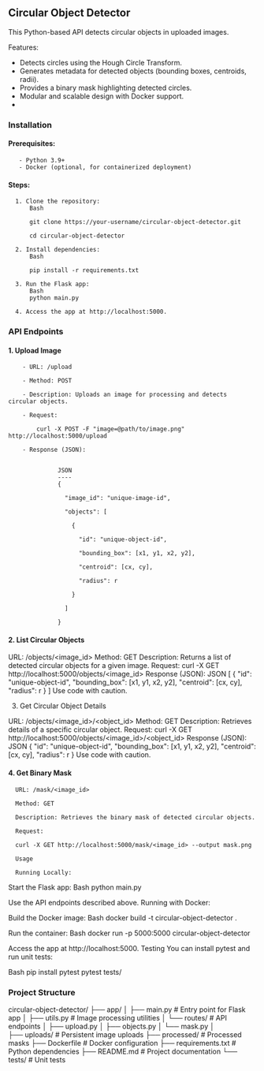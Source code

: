 ## Circular Object Detector
This Python-based API detects circular objects in uploaded images.

Features:

- Detects circles using the Hough Circle Transform.
- Generates metadata for detected objects (bounding boxes, centroids, radii).
- Provides a binary mask highlighting detected circles.
- Modular and scalable design with Docker support.
- 
### Installation
  #### Prerequisites:

       - Python 3.9+
       - Docker (optional, for containerized deployment)
  #### Steps:

      1. Clone the repository:
          Bash
          
          git clone https://your-username/circular-object-detector.git
          
          cd circular-object-detector
          
      2. Install dependencies:
          Bash
          
          pip install -r requirements.txt

      3. Run the Flask app:
          Bash
          python main.py
      
      4. Access the app at http://localhost:5000.

### API Endpoints
  #### 1. Upload Image

        - URL: /upload

        - Method: POST

        - Description: Uploads an image for processing and detects circular objects.

        - Request:

            curl -X POST -F "image=@path/to/image.png" http://localhost:5000/upload

        - Response (JSON):


                  JSON
                  ----
                  {
                  
                    "image_id": "unique-image-id",
                    
                    "objects": [
                    
                      {
                      
                        "id": "unique-object-id",
                        
                        "bounding_box": [x1, y1, x2, y2],
                        
                        "centroid": [cx, cy],
                        
                        "radius": r
                        
                      }
                      
                    ]
                    
                  }


  #### 2. List Circular Objects

URL: /objects/<image_id>
Method: GET
Description: Returns a list of detected circular objects for a given image.
Request:
curl -X GET http://localhost:5000/objects/<image_id>
Response (JSON):
JSON
[
  {
    "id": "unique-object-id",
    "bounding_box": [x1, y1, x2, y2],
    "centroid": [cx, cy],
    "radius": r
  }
]
Use code with caution.

3. Get Circular Object Details

URL: /objects/<image_id>/<object_id>
Method: GET
Description: Retrieves details of a specific circular object.
Request:
curl -X GET http://localhost:5000/objects/<image_id>/<object_id>
Response (JSON):
JSON
{
  "id": "unique-object-id",
  "bounding_box": [x1, y1, x2, y2],
  "centroid": [cx, cy],
  "radius": r
}
Use code with caution.

  #### 4. Get Binary Mask

      URL: /mask/<image_id>
      
      Method: GET
      
      Description: Retrieves the binary mask of detected circular objects.
      
      Request:
      
      curl -X GET http://localhost:5000/mask/<image_id> --output mask.png
      
      Usage
      
      Running Locally:

Start the Flask app:
Bash
python main.py

Use the API endpoints described above.
Running with Docker:

Build the Docker image:
Bash
docker build -t circular-object-detector .

Run the container:
Bash
docker run -p 5000:5000 circular-object-detector

Access the app at http://localhost:5000.
Testing
You can install pytest and run unit tests:

Bash
pip install pytest
pytest tests/

### Project Structure
circular-object-detector/
├── app/
│   ├── main.py        # Entry point for Flask app
│   ├── utils.py        # Image processing utilities
│   └── routes/         # API endpoints
│       ├── upload.py
│       ├── objects.py
│       └── mask.py
│            
├── uploads/          # Persistent image uploads 
├── processed/        # Processed masks 
├── Dockerfile        # Docker configuration
├── requirements.txt  # Python dependencies
├── README.md         # Project documentation
└── tests/            # Unit tests
